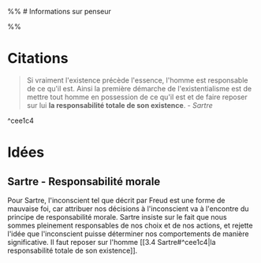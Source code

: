 %% # Informations sur penseur


 %%



# Citations
> Si vraiment l'existence précède l'essence, l'homme est responsable de ce qu'il est. Ainsi la première démarche de l'existentialisme est de mettre tout homme en possession de ce qu'il est et de faire reposer sur lui **la responsabilité totale de son existence**. - _Sartre_

^cee1c4



# Idées

## Sartre - Responsabilité morale
Pour Sartre, l'inconscient tel que décrit par Freud est une forme de mauvaise foi, car attribuer nos décisions à l'inconscient va à l'encontre du principe de responsabilité morale. Sartre insiste sur le fait que nous sommes pleinement responsables de nos choix et de nos actions, et rejette l'idée que l'inconscient puisse déterminer nos comportements de manière significative. Il faut reposer sur l'homme [[3.4 Sartre#^cee1c4|la responsabilité totale de son existence]].
